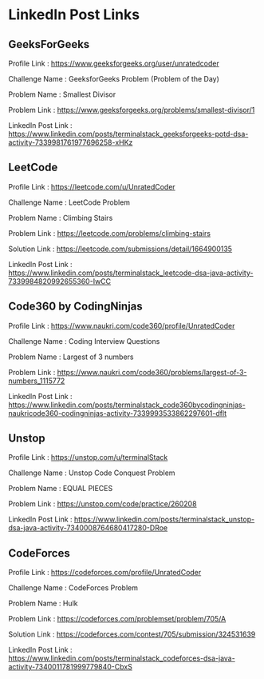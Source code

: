 # LinkedIn Post Links

## GeeksForGeeks

Profile Link : https://www.geeksforgeeks.org/user/unratedcoder

Challenge Name : GeeksforGeeks Problem (Problem of the Day)

Problem Name : Smallest Divisor

Problem Link : https://www.geeksforgeeks.org/problems/smallest-divisor/1

LinkedIn Post Link : https://www.linkedin.com/posts/terminalstack_geeksforgeeks-potd-dsa-activity-7339981761977696258-xHKz

## LeetCode

Profile Link : https://leetcode.com/u/UnratedCoder

Challenge Name : LeetCode Problem

Problem Name : Climbing Stairs

Problem Link : https://leetcode.com/problems/climbing-stairs

Solution Link : https://leetcode.com/submissions/detail/1664900135

LinkedIn Post Link : https://www.linkedin.com/posts/terminalstack_leetcode-dsa-java-activity-7339984820992655360-IwCC

## Code360 by CodingNinjas

Profile Link : https://www.naukri.com/code360/profile/UnratedCoder

Challenge Name : Coding Interview Questions

Problem Name : Largest of 3 numbers

Problem Link : https://www.naukri.com/code360/problems/largest-of-3-numbers_1115772

LinkedIn Post Link : https://www.linkedin.com/posts/terminalstack_code360bycodingninjas-naukricode360-codingninjas-activity-7339993533862297601-dflt

## Unstop

Profile Link : https://unstop.com/u/terminalStack

Challenge Name : Unstop Code Conquest Problem

Problem Name : EQUAL PIECES

Problem Link : https://unstop.com/code/practice/260208

LinkedIn Post Link : https://www.linkedin.com/posts/terminalstack_unstop-dsa-java-activity-7340008764680417280-DRoe

## CodeForces

Profile Link : https://codeforces.com/profile/UnratedCoder

Challenge Name : CodeForces Problem

Problem Name : Hulk

Problem Link : https://codeforces.com/problemset/problem/705/A

Solution Link : https://codeforces.com/contest/705/submission/324531639

LinkedIn Post Link : https://www.linkedin.com/posts/terminalstack_codeforces-dsa-java-activity-7340011781999779840-CbxS

